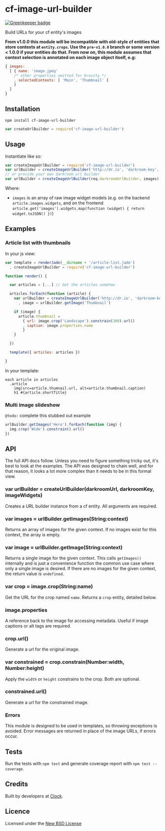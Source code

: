 # cf-image-url-builder

[![Greenkeeper badge](https://badges.greenkeeper.io/clocklimited/cf-image-url-builder.svg)](https://greenkeeper.io/)

Build URLs for your cf entity's images

**From v1.0.0 this module will be incompatible with old-style cf entities that
store contexts at `entity.crops`. Use the `pre-v1.0.0` branch or some version < 1.0.0
if your entities do that. From now on, this module assumes that context selection is annotated
on each image object itself, e.g:**

```js
{ images:
  [ { name: 'image.jpeg'
    /* other properties omitted for brevity */
    , selectedContexts: [ 'Main', 'Thumbnail' ]
    }
  ]
}
```

## Installation

```
npm install cf-image-url-builder
```

```js
var createUrlBuilder = require('cf-image-url-builder')
```

## Usage

Instantiate like so:

```js
var createImageUrlBuilder = require('cf-image-url-builder')
var urlBuilder = createImageUrlBuilder('http://dr.io', 'darkroom-key', images)
// or provide your own darkroom url builder
var urlBuilder = createImageUrlBuilder(req.darkroomUrlBuilder, images)
```

Where:
- `images` is an array of raw image widget models (e.g. on the backend `article.images.widgets`,
and on the frontend `article.get('images').widgets.map(function (widget) { return widget.toJSON() })`)

## Examples

### Article list with thumbnails

In your js view:

```js
var template = renderJade(__dirname + '/article-list.jade')
  , createImageUrlBuilder = require('cf-image-url-builder')

function render() {

  var articles = [...] // Get the articles somehow

  articles.forEach(function (article) {
    var urlBuilder = createImageUrlBuilder('http://dr.io', 'darkroom-key', images)
      , image = urlBuilder.getImage('Thumbnail')

    if (image) {
      article.thumbnail =
        { url: image.crop('Landscape').constrain(300).url()
        , caption: image.properties.name
        }
    }

  })

  template({ articles: articles })

}
```

In your template:
```jade
each article in articles
  .article
    img(src=article.thumnail.url, alt=article.thumbnail.caption)
    h1 #{article.shortTitle}
```

### Multi image slideshow

`@todo:` complete this stubbed out example

```js
urlBuilder.getImages('Hero').forEach(function (img) {
  img.crop('Wide').constrain().url()
})
```

## API

The full API docs follow. Unless you need to figure something tricky out, it's best
to look at the examples. The API was designed to chain well, and for that reason, it
looks a lot more complex than it needs to be in this formal view.

### var urlBuilder = createUrlBuilder(darkroomUrl, darkroomKey, imageWidgets)

Creates a URL builder instance from a cf entity. All arguments are required.

### var images = urlBuilder.getImages(String:context)

Returns an array of images for the given context. If no images exist for this context,
the array is empty.

### var image = urlBuilder.getImage(String:context)

Returns a single image for the given context. This calls `getImages()` internally and is
just a convenience function the common use case where only a single image is desired.
If there are no images for the given context, the return value is `undefined`.

### var crop = image.crop(String:name)

Get the URL for the crop named `name`. Returns a `crop` entity, detailed below.

### image.properties

A reference back to the image for accessing metadata. Useful if image captions or
alt tags are required.

### crop.url()

Generate a url for the original image.

### var constrained = crop.constrain(Number:width, Number:height)

Apply the `width` or `height` constrains to the crop. Both are optional.

### constrained.url()

Generate a url for the constrained image.

### Errors

This module is designed to be used in templates, so throwing exceptions is avoided.
Error messages are returned in place of the image URLs, if errors occur.

## Tests

Run the tests with `npm test` and generate coverage report with `npm test --coverage`.

## Credits
Built by developers at [Clock](http://clock.co.uk).

## Licence
Licensed under the [New BSD License](http://opensource.org/licenses/bsd-license.php)
